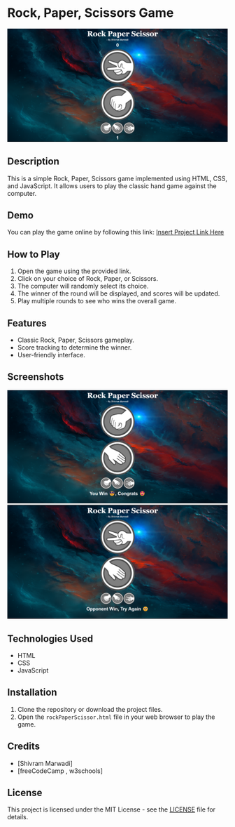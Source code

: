 # Rock, Paper, Scissors Game

![alt text](https://github.com/CodeWithShivram/Rock-Paper-Scissor-Game/blob/main/sample2.png)

## Description

This is a simple Rock, Paper, Scissors game implemented using HTML, CSS, and JavaScript. It allows users to play the classic hand game against the computer.

## Demo

You can play the game online by following this link: [Insert Project Link Here](insert_project_link_here)

## How to Play

1. Open the game using the provided link.
2. Click on your choice of Rock, Paper, or Scissors.
3. The computer will randomly select its choice.
4. The winner of the round will be displayed, and scores will be updated.
5. Play multiple rounds to see who wins the overall game.

## Features

- Classic Rock, Paper, Scissors gameplay.
- Score tracking to determine the winner.
- User-friendly interface.

## Screenshots

![alt text](https://github.com/CodeWithShivram/Rock-Paper-Scissor-Game/blob/main/sample1.png)
![alt text](https://github.com/CodeWithShivram/Rock-Paper-Scissor-Game/blob/main/sample3.png)


## Technologies Used

- HTML
- CSS
- JavaScript

## Installation

1. Clone the repository or download the project files.
2. Open the `rockPaperScissor.html` file in your web browser to play the game.

## Credits

- [Shivram Marwadi]
- [freeCodeCamp , w3schools]

## License

This project is licensed under the MIT License - see the [LICENSE](https://github.com/CodeWithShivram/Rock-Paper-Scissor-Game/blob/main/LICENSELICENSE) file for details.

